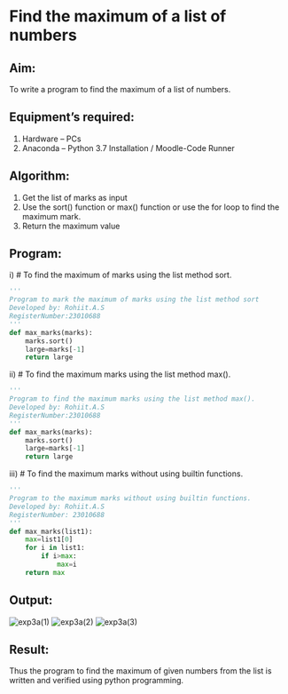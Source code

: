# Find the maximum of a list of numbers
## Aim:
To write a program to find the maximum of a list of numbers.
## Equipment’s required:
1.	Hardware – PCs
2.	Anaconda – Python 3.7 Installation / Moodle-Code Runner
## Algorithm:
1.	Get the list of marks as input
2.	Use the sort() function or max() function or use the for loop to find the maximum mark.
3.	Return the maximum value
## Program:

i)	# To find the maximum of marks using the list method sort.
```Python
''' 
Program to mark the maximum of marks using the list method sort
Developed by: Rohiit.A.S
RegisterNumber:23010688 
'''
def max_marks(marks):
    marks.sort()
    large=marks[-1]
    return large


```

ii)	# To find the maximum marks using the list method max().
```Python
''' 
Program to find the maximum marks using the list method max().
Developed by: Rohiit.A.S
RegisterNumber:23010688 
'''
def max_marks(marks):
    marks.sort()
    large=marks[-1]
    return large


```

iii) # To find the maximum marks without using builtin functions.
```Python
''' 
Program to the maximum marks without using builtin functions.
Developed by: Rohiit.A.S
RegisterNumber: 23010688
'''
def max_marks(list1):
    max=list1[0]
    for i in list1:
        if i>max:
            max=i
    return max


```
## Output:
![exp3a(1)](https://github.com/Rohiit2005/FindMaximum/assets/138849178/0431f1bb-5ff7-4b06-b094-78850c6ac7b7)
![exp3a(2)](https://github.com/Rohiit2005/FindMaximum/assets/138849178/b5350ca8-0275-4d78-a937-bd0c0f68da12)
![exp3a(3)](https://github.com/Rohiit2005/FindMaximum/assets/138849178/eab8246b-cc5c-4253-bc14-efe50abbcdd1)





## Result:
Thus the program to find the maximum of given numbers from the list is written and verified using python programming.

